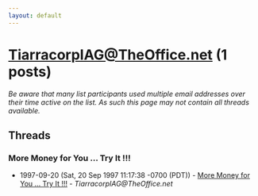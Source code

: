 ```yaml
---
layout: default
---
```


# TiarracorpIAG@TheOffice.net (1 posts)

_Be aware that many list participants used multiple email addresses over their time active on the list. As such this page may not contain all threads available._

## Threads

### More Money for You ... Try It !!!
+ 1997-09-20 (Sat, 20 Sep 1997 11:17:38 -0700 (PDT)) - [More Money for You ... Try It !!!](/archive/1997/09/7b54f3675c12d41d4d24a0d2f7a975d623372985adc7f39f9ce4cfdec988488c) - _TiarracorpIAG@TheOffice.net_

